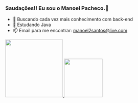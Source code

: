 ### Saudações!! Eu sou o Manoel Pacheco.🖖

- 🔭 Buscando cada vez mais conhecimento com back-end
- 🌱 Estudando Java
- 📫 Email para me encontrar: manoel2santos@live.com


<div>
  <a href ="https://github.com/Lilflowerpt">
  <img height = "180em" src= "https://github-readme-stats.vercel.app/api?username=Lilflowerpt&show_icons=true&theme=radical"> 
  <img height = "120em" src= "https://github-readme-stats.vercel.app/api/top-langs/?username=Lilflowerpt&hide_progress=true&theme=radical#gh-dark-mode-only)](https://github.com/Lilflowerpt/github-readme-stats"> 
</div>
